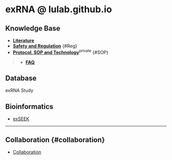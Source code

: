 # exRNA @ lulab.github.io

## Knowledge Base

* [**Literature**](https://lulab.github.io/exRNA/literature)
* [**Safety and Regulation**](http://lulab.github.io/#Welcome) {#Reg}
* [**Protocol, SOP and Technology**](https://github.com/lulab/intranet/wiki/Wet-Lab)<sup>private</sup> {#SOP}

> * [**FAQ**](http://lulab.github.io/exRNA/FAQ)


## Database

exRNA Study

## Bioinformatics

* [exSEEK](https://lulab.github.io/exSEEK) 





---

## Collaboration {#collaboration}

* [Collaboration](http://www.ncrnalab.org/pub)



